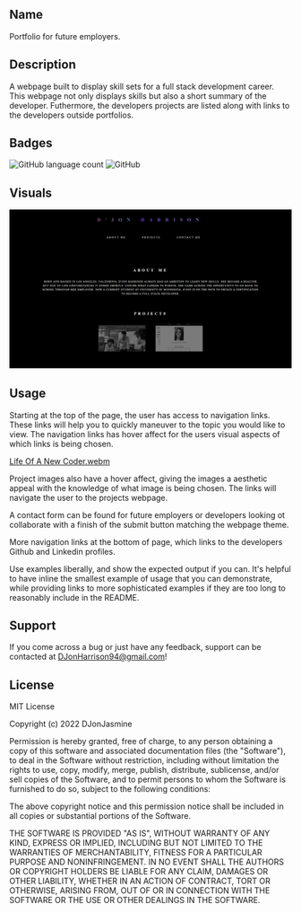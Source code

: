 ## Name

Portfolio for future employers.


## Description

A webpage built to display skill sets for a full stack development career. This webpage not only displays skills but also a short summary of the developer. Futhermore, the developers projects are listed along with links to the developers outside portfolios.


## Badges

<img alt="GitHub language count" src="https://img.shields.io/github/languages/count/DJonJasmine/Coder-In-The-Making">

<img alt="GitHub" src="https://img.shields.io/github/license/DJonJasmine/Coder-In-The-Making">


## Visuals

<img alt="Screenshot of webpage" src="./assets/images/Life-Of-A-New-Coder-Screenshot.png/">


## Usage

Starting at the top of the page, the user has access to navigation links. These links will help you to quickly maneuver to the topic you would like to view. The navigation links has hover affect for the users visual aspects of which links is being chosen. 

[Life Of A New Coder.webm](https://user-images.githubusercontent.com/113325442/199603575-0fdd8877-315b-48e9-8d29-13e7829deecb.webm)


Project images also have a hover affect, giving the images a aesthetic appeal with the knowledge of what image is being chosen. The links will navigate the user to the projects webpage.


A contact form can be found for future employers or developers looking ot collaborate with a finish of the submit button matching the webpage theme.


More navigation links at the bottom of page, which links to the developers Github and Linkedin profiles.


Use examples liberally, and show the expected output if you can. It's helpful to have inline the smallest example of usage that you can demonstrate, while providing links to more sophisticated examples if they are too long to reasonably include in the README.


## Support
If you come across a bug or just have any feedback, support can be contacted at DJonHarrison94@gmail.com!


## License
MIT License

Copyright (c) 2022 DJonJasmine

Permission is hereby granted, free of charge, to any person obtaining a copy
of this software and associated documentation files (the "Software"), to deal
in the Software without restriction, including without limitation the rights
to use, copy, modify, merge, publish, distribute, sublicense, and/or sell
copies of the Software, and to permit persons to whom the Software is
furnished to do so, subject to the following conditions:

The above copyright notice and this permission notice shall be included in all
copies or substantial portions of the Software.

THE SOFTWARE IS PROVIDED "AS IS", WITHOUT WARRANTY OF ANY KIND, EXPRESS OR
IMPLIED, INCLUDING BUT NOT LIMITED TO THE WARRANTIES OF MERCHANTABILITY,
FITNESS FOR A PARTICULAR PURPOSE AND NONINFRINGEMENT. IN NO EVENT SHALL THE
AUTHORS OR COPYRIGHT HOLDERS BE LIABLE FOR ANY CLAIM, DAMAGES OR OTHER
LIABILITY, WHETHER IN AN ACTION OF CONTRACT, TORT OR OTHERWISE, ARISING FROM,
OUT OF OR IN CONNECTION WITH THE SOFTWARE OR THE USE OR OTHER DEALINGS IN THE
SOFTWARE.
